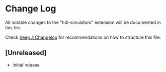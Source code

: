# Change Log

All notable changes to the "hdl-simulators" extension will be documented in this file.

Check [Keep a Changelog](http://keepachangelog.com/) for recommendations on how to structure this file.

## [Unreleased]

- Initial release